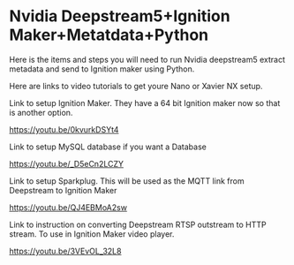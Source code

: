 
# Nvidia Deepstream5+Ignition Maker+Metatdata+Python

Here is the items and steps you will need to run Nvidia deepstream5
extract metadata and send to Ignition maker using Python.

Here are links to video tutorials to get youre Nano
or Xavier NX setup.

Link to setup Ignition Maker. They have a 64 bit Ignition maker
now so that is another option.

https://youtu.be/0kvurkDSYt4

Link to setup MySQL database if you want a Database

https://youtu.be/_D5eCn2LCZY

Link to setup Sparkplug. This will be used as the MQTT
link from Deepstream to Ignition Maker

https://youtu.be/QJ4EBMoA2sw

Link to instruction on converting Deepstream RTSP outstream
to HTTP stream.
To use in Ignition Maker video player.

https://youtu.be/3VEvOL_32L8



